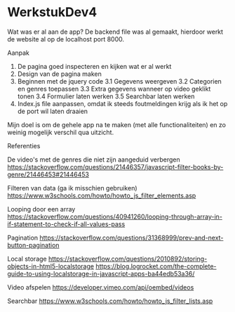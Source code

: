 # WerkstukDev4
Wat was er al aan de app?
De backend file was al gemaakt, hierdoor werkt de website al op de localhost port 8000. 

Aanpak
1. De pagina goed inspecteren en kijken wat er al werkt 
2. Design van de pagina maken
3. Beginnen met de jquery code
    3.1 Gegevens weergeven
    3.2 Categorien en genres toepassen
    3.3 Extra gegevens wanneer op video geklikt tonen
    3.4 Formulier laten werken
    3.5 Searchbar laten werken
4. Index.js file aanpassen, omdat ik steeds foutmeldingen krijg als ik het op de port wil laten draaien


Mijn doel is om de gehele app na te maken (met alle functionaliteiten) en zo weinig mogelijk verschil qua uitzicht.

Referenties

De video's met de genres die niet zijn aangeduid verbergen
https://stackoverflow.com/questions/21446357/javascript-filter-books-by-genre/21446453#21446453

Filteren van data (ga ik misschien gebruiken)
https://www.w3schools.com/howto/howto_js_filter_elements.asp

Looping door een array
https://stackoverflow.com/questions/40941260/looping-through-array-in-if-statement-to-check-if-all-values-pass

Pagination
https://stackoverflow.com/questions/31368999/prev-and-next-button-pagination

Local storage
https://stackoverflow.com/questions/2010892/storing-objects-in-html5-localstorage
https://blog.logrocket.com/the-complete-guide-to-using-localstorage-in-javascript-apps-ba44edb53a36/

Video afspelen
https://developer.vimeo.com/api/oembed/videos

Searchbar 
https://www.w3schools.com/howto/howto_js_filter_lists.asp